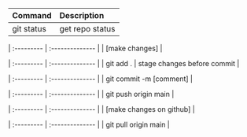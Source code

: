 | Command    | Description     |
| :--------- | :-------------- |
| git status | get repo status |

| :--------- | :-------------- |
| [make changes] |

| :--------- | :-------------- |
| git add . | stage changes before commit |

| :--------- | :-------------- |
| git commit -m [comment] |

| :--------- | :-------------- |
| git push origin main |

| :--------- | :-------------- |
| [make changes on github] |

| :--------- | :-------------- |
| git pull origin main |
